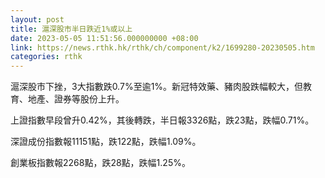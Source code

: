 ```yaml
---
layout: post
title: 滬深股市半日跌近1%或以上
date: 2023-05-05 11:51:56.000000000 +08:00
link: https://news.rthk.hk/rthk/ch/component/k2/1699280-20230505.htm
categories: rthk
---
```


滬深股市下挫，3大指數跌0.7%至逾1%。新冠特效藥、豬肉股跌幅較大，但教育、地產、證券等股份上升。

上證指數早段曾升0.42%，其後轉跌，半日報3326點，跌23點，跌幅0.71%。

深證成份指數報11151點，跌122點，跌幅1.09%。

創業板指數報2268點，跌28點，跌幅1.25%。

